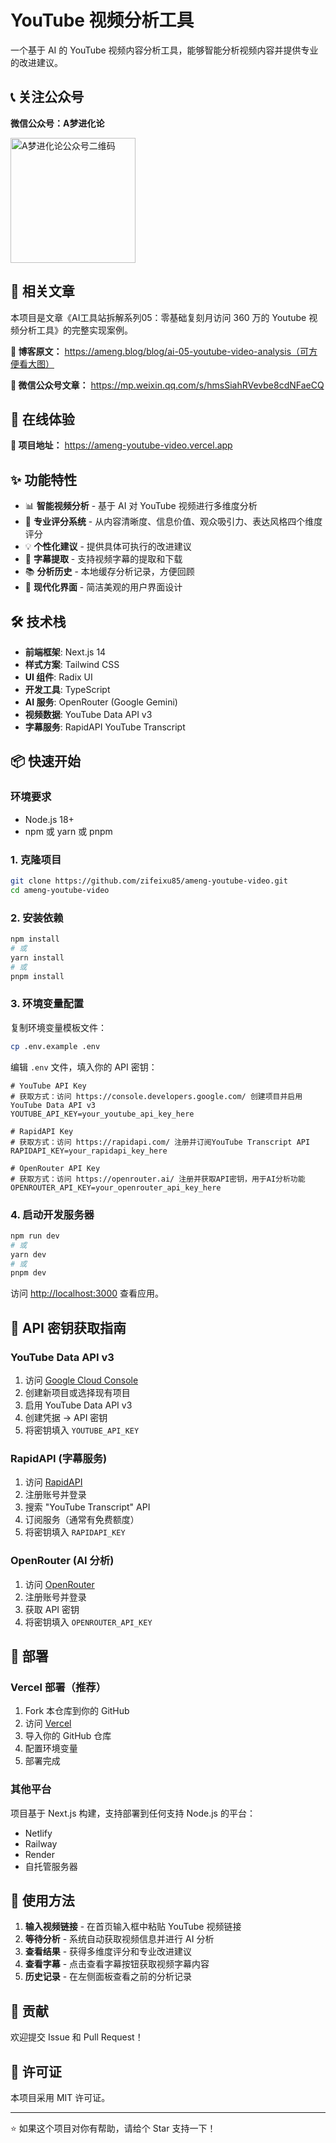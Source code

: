 # YouTube 视频分析工具

一个基于 AI 的 YouTube 视频内容分析工具，能够智能分析视频内容并提供专业的改进建议。

## 📞 关注公众号

**微信公众号：A梦进化论**

<img src="https://ameng-image-upload.oss-cn-shanghai.aliyuncs.com/img/qrcode_for_gh_d4934fa7c031_258.jpg" width="200" alt="A梦进化论公众号二维码">

## 📖 相关文章

本项目是文章《AI工具站拆解系列05：零基础复刻月访问 360 万的 Youtube 视频分析工具》的完整实现案例。

**📝 博客原文：** https://ameng.blog/blog/ai-05-youtube-video-analysis（可方便看大图）

**📱 微信公众号文章：** https://mp.weixin.qq.com/s/hmsSiahRVevbe8cdNFaeCQ

## 🚀 在线体验

**🔗 项目地址：** https://ameng-youtube-video.vercel.app

## ✨ 功能特性

- 📊 **智能视频分析** - 基于 AI 对 YouTube 视频进行多维度分析
- 🎯 **专业评分系统** - 从内容清晰度、信息价值、观众吸引力、表达风格四个维度评分
- 💡 **个性化建议** - 提供具体可执行的改进建议
- 📝 **字幕提取** - 支持视频字幕的提取和下载
- 📚 **分析历史** - 本地缓存分析记录，方便回顾
- 🎨 **现代化界面** - 简洁美观的用户界面设计

## 🛠️ 技术栈

- **前端框架**: Next.js 14
- **样式方案**: Tailwind CSS
- **UI 组件**: Radix UI
- **开发工具**: TypeScript
- **AI 服务**: OpenRouter (Google Gemini)
- **视频数据**: YouTube Data API v3
- **字幕服务**: RapidAPI YouTube Transcript

## 📦 快速开始

### 环境要求

- Node.js 18+ 
- npm 或 yarn 或 pnpm

### 1. 克隆项目

```bash
git clone https://github.com/zifeixu85/ameng-youtube-video.git
cd ameng-youtube-video
```

### 2. 安装依赖

```bash
npm install
# 或
yarn install
# 或
pnpm install
```

### 3. 环境变量配置

复制环境变量模板文件：

```bash
cp .env.example .env
```

编辑 `.env` 文件，填入你的 API 密钥：

```env
# YouTube API Key
# 获取方式：访问 https://console.developers.google.com/ 创建项目并启用YouTube Data API v3
YOUTUBE_API_KEY=your_youtube_api_key_here

# RapidAPI Key  
# 获取方式：访问 https://rapidapi.com/ 注册并订阅YouTube Transcript API
RAPIDAPI_KEY=your_rapidapi_key_here

# OpenRouter API Key
# 获取方式：访问 https://openrouter.ai/ 注册并获取API密钥，用于AI分析功能
OPENROUTER_API_KEY=your_openrouter_api_key_here
```

### 4. 启动开发服务器

```bash
npm run dev
# 或
yarn dev
# 或
pnpm dev
```

访问 [http://localhost:3000](http://localhost:3000) 查看应用。

## 🔑 API 密钥获取指南

### YouTube Data API v3

1. 访问 [Google Cloud Console](https://console.developers.google.com/)
2. 创建新项目或选择现有项目
3. 启用 YouTube Data API v3
4. 创建凭据 → API 密钥
5. 将密钥填入 `YOUTUBE_API_KEY`

### RapidAPI (字幕服务)

1. 访问 [RapidAPI](https://rapidapi.com/)
2. 注册账号并登录
3. 搜索 "YouTube Transcript" API
4. 订阅服务（通常有免费额度）
5. 将密钥填入 `RAPIDAPI_KEY`

### OpenRouter (AI 分析)

1. 访问 [OpenRouter](https://openrouter.ai/)
2. 注册账号并登录
3. 获取 API 密钥
4. 将密钥填入 `OPENROUTER_API_KEY`

## 🚀 部署

### Vercel 部署（推荐）

1. Fork 本仓库到你的 GitHub
2. 访问 [Vercel](https://vercel.com)
3. 导入你的 GitHub 仓库
4. 配置环境变量
5. 部署完成

### 其他平台

项目基于 Next.js 构建，支持部署到任何支持 Node.js 的平台：

- Netlify
- Railway  
- Render
- 自托管服务器

## 📱 使用方法

1. **输入视频链接** - 在首页输入框中粘贴 YouTube 视频链接
2. **等待分析** - 系统自动获取视频信息并进行 AI 分析
3. **查看结果** - 获得多维度评分和专业改进建议
4. **查看字幕** - 点击查看字幕按钮获取视频字幕内容
5. **历史记录** - 在左侧面板查看之前的分析记录

## 🤝 贡献

欢迎提交 Issue 和 Pull Request！

## 📄 许可证

本项目采用 MIT 许可证。

---

⭐ 如果这个项目对你有帮助，请给个 Star 支持一下！
